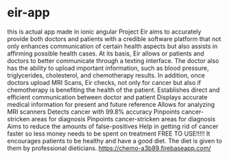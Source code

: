 # eir-app
this is actual app made in ionic angular
Project Eir aims to accurately provide both doctors and patients with a credible software platform that not only enhances communication of certain health aspects but also assists in affirming possible health cases. At its basis, Eir allows or patients and doctors to better communicate through a texting interface. The doctor also has the ability to upload important information, such as blood pressure, triglycerides, cholesterol, and chemotherapy results. In addition, once doctors upload MRI Scans, Eir checks, not only for cancer but also if chemotherapy is benefiting the health of the patient. Establishes direct and efficient communication between doctor and patient Displays accurate medical information for present and future reference Allows for analyzing MRI scanners Detects cancer with 99.8% accuracy Pinpoints cancer-stricken areas for diagnosis Pinpoints cancer-stricken areas for diagnosis Aims to reduce the amounts of false-positives Help in getting rid of cancer faster so less money needs to be spent on treatment FREE TO USE!!!!! It encourages patients to be healthy and have a good diet. The diet is given to them by professional dieticians.
	https://chemo-a3b89.firebaseapp.com/
